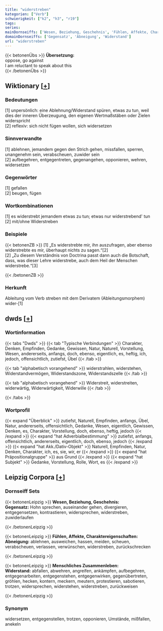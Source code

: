 ```yaml
---
title: "widerstreben"
kategorien: ["Verb"]
schwierigkeit: ["k2", "h3", "r19"]
tags:
series:
mainDornseiffs: ['Wesen, Beziehung, Geschehnis', 'Fühlen, Affekte, Charaktereigenschaften', 'Menschliches Zusammenleben']
domainDornseiffs: ['Gegensatz', 'Abneigung', 'Widerstand']
url: "widerstreben"
---
```


{{< betonenÜbs >}}
**Übersetzung:**  
oppose, go against  
I am reluctant to speak about this  
{{< /betonenÜbs >}}

## Wiktionary [[+](https://de.wiktionary.org/wiki/widerstreben)]

### Bedeutungen
[1] unpersönlich: eine Ablehnung/Widerstand spüren, etwas zu tun, weil dies der inneren Überzeugung, den eigenen Wertmaßstäben oder Zielen widerspricht  
[2] reflexiv: sich nicht fügen wollen, sich widersetzen  

### Sinnverwandte
[1] ablehnen, jemandem gegen den Strich gehen, missfallen, sperren, unangenehm sein, verabscheuen, zuwider sein  
[2] aufbegehren, entgegentreten, gegenangehen, opponieren, wehren, widersetzen  

### Gegenwörter
[1] gefallen  
[2] beugen, fügen  

### Wortkombinationen
[1] es widerstrebt jemandem etwas zu tun; etwas nur widerstrebend' tun  
[2] mit/ohne Widerstreben  

### Beispiele
{{< betonenZB >}}
[1] „Es widerstrebte mir, ihn auszufragen, aber ebenso widerstrebte es mir, überhaupt nichts zu sagen.“[2]  
[2] „Zu diesem Verständnis von Doctrina passt dann auch die Botschaft, dass, was dieser Lehre widerstrebe, auch dem Heil der Menschen widerstrebe.“[3]  

{{< /betonenZB >}}
### Herkunft
Ableitung vom Verb streben mit dem Derivatem (Ableitungsmorphem) wider-[1]  



## dwds [[+](https://www.dwds.de/wb/widerstreben)]

### Wortinformation
{{< tabs "Dwds" >}}
{{< tab "Typische Verbindungen" >}}
Charakter, Denken, Empfinden, Gedanke, Gewissen, Natur, Naturell, Vorstellung, Wesen, andererseits, anfangs, doch, ebenso, eigentlich, es, heftig, ich, jedoch, offensichtlich, zutiefst, Übel
{{< /tab >}}

{{< tab "alphabetisch vorangehend" >}}
widerstrahlen, widerstehen, Widerstandvermögen, Widerstandszone, Widerstandszelle
{{< /tab >}}

{{< tab "alphabetisch vorangehend" >}}
Widerstreit, widerstreiten, widerwärtig, Widerwärtigkeit, Widerwille
{{< /tab >}}

{{< /tabs >}}

### Wortprofil
{{< expand "Überblick" >}} zutiefst, Naturell, Empfinden, anfangs, Übel, Natur, andererseits, offensichtlich, Gedanke, Wesen, eigentlich, Gewissen, Denken, es, Charakter, Vorstellung, doch, ebenso, heftig, jedoch {{< /expand >}}
{{< expand "hat Adverbialbestimmung" >}} zutiefst, anfangs, offensichtlich, andererseits, eigentlich, doch, ebenso, jedoch {{< /expand >}}
{{< expand "hat Akk./Dativ-Objekt" >}} Naturell, Empfinden, Natur, Denken, Charakter, ich, es, sie, wir, er {{< /expand >}}
{{< expand "hat Präpositionalgruppe" >}} aus Grund {{< /expand >}}
{{< expand "hat Subjekt" >}} Gedanke, Vorstellung, Rolle, Wort, es {{< /expand >}}

## Leipzig Corpora [[+](https://corpora.uni-leipzig.de/en/res?word=widerstreben&corpusId=deu_newscrawl-public_2018)]

### Dornseiff Sets
{{< betonenLeipzig >}}
**Wesen, Beziehung, Geschehnis:**  
**Gegensatz:** Hohn sprechen, auseinander gehen, divergieren, entgegensetzen, kontrastieren, widersprechen, widerstreben, zuwiderlaufen  

{{< /betonenLeipzig >}}


{{< betonenLeipzig >}}
**Fühlen, Affekte, Charaktereigenschaften:**  
**Abneigung:** ablehnen, ausweichen, hassen, meiden, scheuen, verabscheuen, verlassen, verwünschen, widerstreben, zurückschrecken  

{{< /betonenLeipzig >}}


{{< betonenLeipzig >}}
**Menschliches Zusammenleben:**  
**Widerstand:** abfallen, abwehren, angreifen, ankämpfen, aufbegehren, entgegenarbeiten, entgegenstehen, entgegenwirken, gegenübertreten, gröhlen, hecken, kontern, meckern, meutern, protestieren, sabotieren, trotzen, widersprechen, widerstehen, widerstreben, zurückweisen  

{{< /betonenLeipzig >}}

### Synonym
widersetzen, entgegenstellen, trotzen, opponieren, Umstände, mißfallen, anekeln

